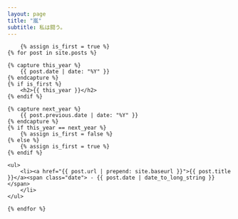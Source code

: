```yaml
---
layout: page
title: "嵐"
subtitle: 私は闘う。 
---
```


<body>

        {% assign is_first = true %}
	{% for post in site.posts %}

	{% capture this_year %}
		{{ post.date | date: "%Y" }}
	{% endcapture %}
	{% if is_first %}
		<h2>{{ this_year }}</h2>
	{% endif %}

	{% capture next_year %}
		{{ post.previous.date | date: "%Y" }}
	{% endcapture %}
	{% if this_year == next_year %}
		{% assign is_first = false %}
	{% else %}
		{% assign is_first = true %}
	{% endif %}

	<ul>
		<li><a href="{{ post.url | prepend: site.baseurl }}">{{ post.title }}</a><span class="date"> - {{ post.date | date_to_long_string }}</span>
		</li>
	</ul>
		  
	{% endfor %}


</body>
